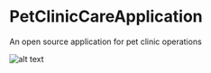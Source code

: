 # PetClinicCareApplication
An open source application for pet clinic operations 

![alt text](new.gif)
